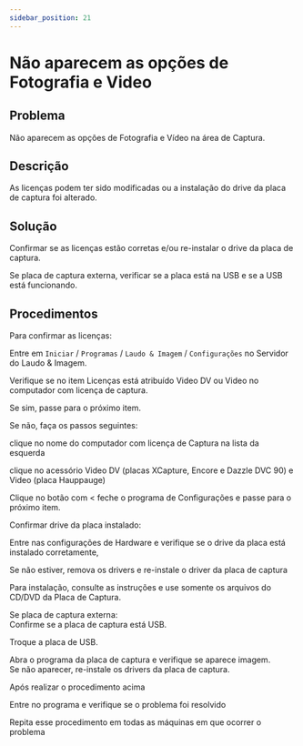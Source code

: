 ```yaml
---
sidebar_position: 21
---
```


# Não aparecem as opções de Fotografia e Video
## Problema

Não aparecem as opções de Fotografia e Vídeo na área de Captura.

## Descrição

As licenças podem ter sido modificadas ou a instalação do drive da placa de captura foi alterado.

## Solução

Confirmar se as licenças estão corretas e/ou re-instalar o drive da placa de captura.

Se placa de captura externa, verificar se a placa está na USB e se a USB está funcionando.

## Procedimentos

Para confirmar as licenças:

Entre em `Iniciar` / `Programas` / `Laudo & Imagem` / `Configurações` no Servidor do Laudo & Imagem.

Verifique se no item Licenças está atribuído Video DV ou Video no computador com licença de captura.

Se sim, passe para o próximo item.

Se não, faça os passos seguintes:

clique no nome do computador com licença de Captura na lista da esquerda

clique no acessório Video DV (placas XCapture, Encore e Dazzle DVC 90) e Video (placa Hauppauge)

Clique no botão com < feche o programa de Configurações e passe para o próximo item.

Confirmar drive da placa instalado:

Entre nas configurações de Hardware e verifique se o drive da placa está instalado corretamente,

Se não estiver, remova os drivers e re-instale o driver da placa de captura

Para instalação, consulte as instruções e use somente os arquivos do CD/DVD da Placa de Captura.

Se placa de captura externa:\
Confirme se a placa de captura está USB.

Troque a placa de USB.

Abra o programa da placa de captura e verifique se aparece imagem.\
Se não aparecer, re-instale os drivers da placa de captura.

Após realizar o procedimento acima

Entre no programa e verifique se o problema foi resolvido

Repita esse procedimento em todas as máquinas em que ocorrer o problema